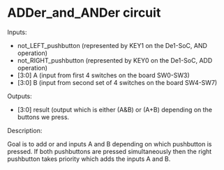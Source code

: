 # ADDer_and_ANDer circuit


Inputs:
- not_LEFT_pushbutton (represented by KEY1 on the De1-SoC, AND operation)
- not_RIGHT_pushbutton (represented by KEY0 on the De1-SoC, ADD operation)
- [3:0] A (input from first 4 switches on the board SW0-SW3)
- [3:0] B (input from second set of 4 switches on the board SW4-SW7)


Outputs:
- [3:0] result (output which is either (A&B) or (A+B) depending on the buttons we press.


Description:

Goal is to add or and inputs A and B depending on which pushbutton is pressed. If both pushbuttons are pressed simultaneously then the right pushbutton takes priority which adds the inputs A and B.
